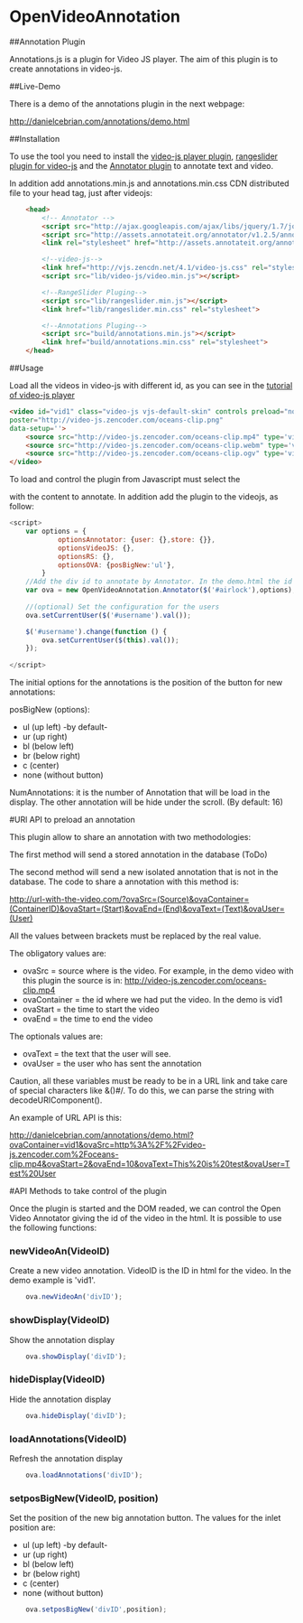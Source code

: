 OpenVideoAnnotation
==================
##Annotation Plugin

Annotations.js is a plugin for Video JS player. The aim of this plugin is to create annotations in video-js.

##Live-Demo

There is a demo of the annotations plugin in the next webpage:

http://danielcebrian.com/annotations/demo.html

##Installation

To use the tool you need to install the [video-js player plugin](https://github.com/videojs/video.js/), [rangeslider plugin for video-js](https://github.com/danielcebrian/rangeslider-videojs) and the [Annotator plugin](https://github.com/okfn/annotator/) to annotate text and video.

In addition add annotations.min.js and annotations.min.css CDN distributed file to your head tag, just after
videojs:

```html
	<head>
		<!-- Annotator -->
		<script src="http://ajax.googleapis.com/ajax/libs/jquery/1.7/jquery.min.js"></script>
		<script src="http://assets.annotateit.org/annotator/v1.2.5/annotator-full.min.js"></script>
		<link rel="stylesheet" href="http://assets.annotateit.org/annotator/v1.2.5/annotator.min.css">

		<!--video-js-->
		<link href="http://vjs.zencdn.net/4.1/video-js.css" rel="stylesheet">
		<script src="lib/video-js/video.min.js"></script>

		<!--RangeSlider Pluging-->
		<script src="lib/rangeslider.min.js"></script>
		<link href="lib/rangeslider.min.css" rel="stylesheet">

		<!--Annotations Pluging-->
		<script src="build/annotations.min.js"></script>
		<link href="build/annotations.min.css" rel="stylesheet">
	</head>
```

##Usage

Load all the videos in video-js with different id, as you can see in the [tutorial of video-js player](https://github.com/videojs/video.js/blob/master/docs/setup.md) 

```html
<video id="vid1" class="video-js vjs-default-skin" controls preload="none" width="640" height="264"
poster="http://video-js.zencoder.com/oceans-clip.png"
data-setup=''>
	<source src="http://video-js.zencoder.com/oceans-clip.mp4" type='video/mp4' />
	<source src="http://video-js.zencoder.com/oceans-clip.webm" type='video/webm' />
	<source src="http://video-js.zencoder.com/oceans-clip.ogv" type='video/ogg' />
</video>
```
	
To load and control the plugin from Javascript must select the <div> with the content to annotate. In addition add the plugin to the videojs, as follow:

```js
<script>
	var options = {
    		optionsAnnotator: {user: {},store: {}},
			optionsVideoJS: {},
			optionsRS: {},
    		optionsOVA: {posBigNew:'ul'},
    	}
	//Add the div id to annotate by Annotator. In the demo.html the id is "airlock" too.
	var ova = new OpenVideoAnnotation.Annotator($('#airlock'),options);
	
	//(optional) Set the configuration for the users
	ova.setCurrentUser($('#username').val());

	$('#username').change(function () {
		ova.setCurrentUser($(this).val());
	});
	
</script>
```

The initial options for the annotations is the position of the button for new annotations:

posBigNew (options):

* ul (up left) -by default-
* ur (up right)
* bl (below left) 
* br (below right)
* c  (center)
* none  (without button)

NumAnnotations: it is the number of Annotation that will be load in the display. The other annotation will be hide under the scroll. (By default: 16)

#URl API to preload an annotation

This plugin allow to share an annotation with two methodologies:

The first method will send a stored annotation  in the database (ToDo)

The second method will send a new isolated annotation that is not in the database. The code to share a annotation with this method is:

http://url-with-the-video.com/?ovaSrc=(Source)&ovaContainer=(ContainerID)&ovaStart=(Start)&ovaEnd=(End)&ovaText=(Text)&ovaUser=(User)

All the values between brackets must be replaced by the real value.

The obligatory values are:

* ovaSrc = source where is the video. For example, in the demo video with this plugin the source is in: http://video-js.zencoder.com/oceans-clip.mp4
* ovaContainer = the id where we had put the video. In the demo is vid1
* ovaStart = the time to start the video
* ovaEnd = the time to end the video

The optionals values are:

* ovaText = the text that the user will see.
* ovaUser = the user who has sent the annotation

Caution, all these variables must be ready to be in a URL link and take care of special characters like &()#/. To do this, we can parse the string with decodeURIComponent().

An example of URL API is this:

http://danielcebrian.com/annotations/demo.html?ovaContainer=vid1&ovaSrc=http%3A%2F%2Fvideo-js.zencoder.com%2Foceans-clip.mp4&ovaStart=2&ovaEnd=10&ovaText=This%20is%20test&ovaUser=Test%20User


#API Methods to take control of the plugin

Once the plugin is started and the DOM readed, we can control the Open Video Annotator giving the id of the video in the html. It is possible to use the following functions:

### newVideoAn(VideoID) ###

Create a new video annotation. VideoID is the ID in html for the video. In the demo example is 'vid1'.

```js
	ova.newVideoAn('divID');
```

### showDisplay(VideoID) ###

Show the annotation display

```js
	ova.showDisplay('divID');
```

### hideDisplay(VideoID) ###

Hide the annotation display

```js
	ova.hideDisplay('divID');
```

### loadAnnotations(VideoID) ###

Refresh the annotation display

```js
	ova.loadAnnotations('divID');
```

### setposBigNew(VideoID, position) ###

Set the position of the new big annotation button. The values for the inlet position are:

* ul (up left) -by default-
* ur (up right)
* bl (below left) 
* br (below right)
* c  (center)
* none  (without button)

```js
	ova.setposBigNew('divID',position);
```
